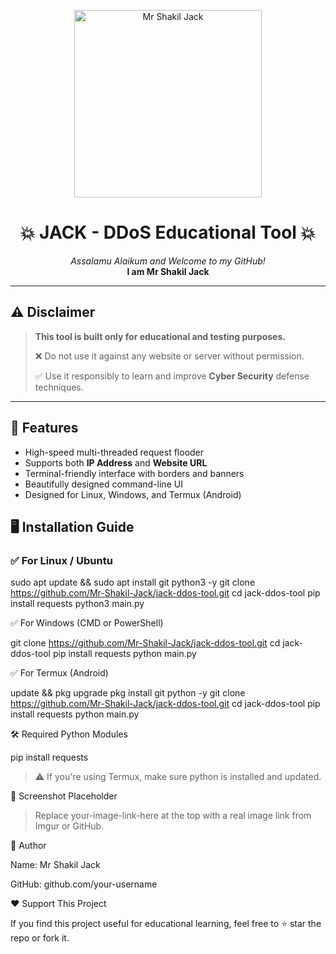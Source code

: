 
<p align="center">
  <img src="https://i.ibb.co/KxtmrqQV/e096a14ead.jpg" alt="Mr Shakil Jack" width="300">
</p>

<h1 align="center">💥 JACK - DDoS Educational Tool 💥</h1>

<p align="center">
  <em>Assalamu Alaikum and Welcome to my GitHub!</em><br>
  <strong>I am Mr Shakil Jack</strong>
</p>

---

## ⚠️ Disclaimer

> **This tool is built only for educational and testing purposes.**
>
> ❌ Do not use it against any website or server without permission.
>
> ✅ Use it responsibly to learn and improve **Cyber Security** defense techniques.

---

## 🚀 Features

- High-speed multi-threaded request flooder
- Supports both **IP Address** and **Website URL**
- Terminal-friendly interface with borders and banners
- Beautifully designed command-line UI
- Designed for Linux, Windows, and Termux (Android)



## 🖥️ Installation Guide

### ✅ For Linux / Ubuntu


sudo apt update && sudo apt install git python3 -y
git clone https://github.com/Mr-Shakil-Jack/jack-ddos-tool.git
cd jack-ddos-tool
pip install requests
python3 main.py

✅ For Windows (CMD or PowerShell)

git clone https://github.com/Mr-Shakil-Jack/jack-ddos-tool.git
cd jack-ddos-tool
pip install requests
python main.py

✅ For Termux (Android)

update && pkg upgrade
pkg install git python -y
git clone https://github.com/Mr-Shakil-Jack/jack-ddos-tool.git
cd jack-ddos-tool
pip install requests
python main.py




🛠️ Required Python Modules

pip install requests

> ⚠️ If you're using Termux, make sure python is installed and updated.






📸 Screenshot Placeholder

> Replace your-image-link-here at the top with a real image link from Imgur or GitHub.






🤝 Author

Name: Mr Shakil Jack

GitHub: github.com/your-username





❤️ Support This Project

If you find this project useful for educational learning, feel free to ⭐ star the repo or fork it.
